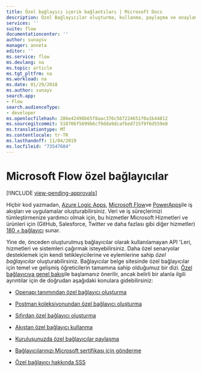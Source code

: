 ```yaml
---
title: Özel bağlayıcı içerik bağlantıları | Microsoft Docs
description: Özel Bağlayıcılar oluşturma, kullanma, paylaşma ve onaylama için içerik bağlantıları.
services: ''
suite: flow
documentationcenter: ''
author: sunaysv
manager: anneta
editor: ''
ms.service: flow
ms.devlang: na
ms.topic: article
ms.tgt_pltfrm: na
ms.workload: na
ms.date: 01/29/2018
ms.author: sunayv
search.app:
- Flow
search.audienceType:
- developer
ms.openlocfilehash: 286e42498b65f8aac376c567224651f0a1b44812
ms.sourcegitcommit: 510706f5699b6cf9dda9dcafbed715f9f6d559e8
ms.translationtype: MT
ms.contentlocale: tr-TR
ms.lasthandoff: 11/04/2019
ms.locfileid: "73547684"
---
```

# <a name="custom-connectors-in-microsoft-flow"></a>Microsoft Flow özel bağlayıcılar
[!INCLUDE [view-pending-approvals](../includes/cc-rebrand.md)]

Hiçbir kod yazmadan, [Azure Logic Apps](https://azure.microsoft.com/services/logic-apps), [Microsoft Flow](https://flow.microsoft.com)ve [PowerApps](https://powerapps.microsoft.com)ile iş akışları ve uygulamalar oluşturabilirsiniz. Veri ve iş süreçlerinizi tümleştirmenize yardımcı olmak için, bu hizmetler Microsoft Hizmetleri ve ürünleri için (GitHub, Salesforce, Twitter ve daha fazlası gibi diğer hizmetler) [180 + bağlayıcı](https://docs.microsoft.com/connectors/) sunar. 

Yine de, önceden oluşturulmuş bağlayıcılar olarak kullanılamayan API 'Leri, hizmetleri ve sistemleri çağırmak isteyebilirsiniz. Daha özel senaryolar desteklemek için kendi tetikleyicilerine ve eylemlerine sahip *özel bağlayıcılar* oluşturabilirsiniz. Bağlayıcılar belge sitesinde özel bağlayıcılar için temel ve gelişmiş öğreticilerin tamamına sahip olduğumuz bir dizi. [Özel bağlayıcıya genel bakış](https://docs.microsoft.com/connectors/custom-connectors/)ile başlamanız önerilir, ancak belirli bir alanla ilgili ayrıntılar için de doğrudan aşağıdaki konulara gidebilirsiniz:

* [Openapı tanımından özel bağlayıcı oluşturma](https://docs.microsoft.com/connectors/custom-connectors/define-openapi-definition)

* [Postman koleksiyonundan özel bağlayıcı oluşturma](https://docs.microsoft.com/connectors/custom-connectors/define-postman-collection)

* [Sıfırdan özel bağlayıcı oluşturma](https://docs.microsoft.com/connectors/custom-connectors/define-blank)

* [Akıştan özel bağlayıcı kullanma](https://docs.microsoft.com/connectors/custom-connectors/use-custom-connector-flow)

* [Kuruluşunuzda özel bağlayıcılar paylaşma](https://docs.microsoft.com/connectors/custom-connectors/share)

* [Bağlayıcılarınızı Microsoft sertifikası için gönderme](https://docs.microsoft.com/connectors/custom-connectors/submit-certification)

* [Özel bağlayıcı hakkında SSS](https://docs.microsoft.com/connectors/custom-connectors/faq)
